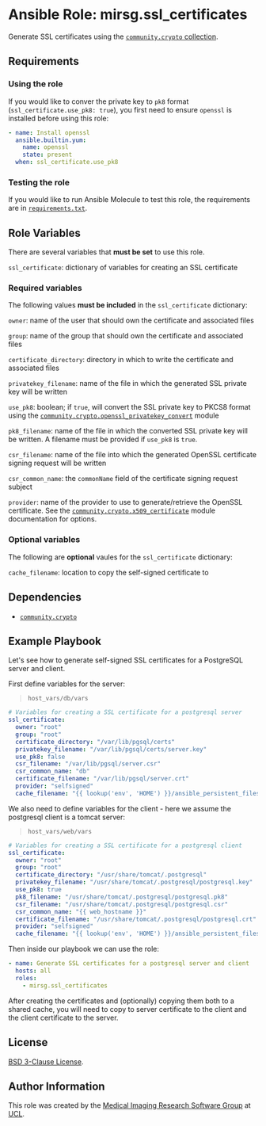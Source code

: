 # Ansible Role: mirsg.ssl_certificates

Generate SSL certificates using the [`community.crypto` collection](https://docs.ansible.com/ansible/latest/collections/community/crypto/index.html).

## Requirements

### Using the role

If you would like to conver the private key to `pk8` format (`ssl_certificate.use_pk8: true`), you first need to ensure `openssl` is installed before using this role:

```yaml
- name: Install openssl
  ansible.builtin.yum:
    name: openssl
    state: present
  when: ssl_certificate.use_pk8
```

### Testing the role

If you would like to run Ansible Molecule to test this role, the requirements are in [`requirements.txt`](https://github.com/UCL-MIRSG/ansible-role-ssl-certificates/blob/main/requirements.txt).

## Role Variables

There are several variables that **must be set** to use this role.

`ssl_certificate`: dictionary of variables for creating an SSL certificate

### Required variables

The following values **must be included** in the `ssl_certificate` dictionary:

`owner`: name of the user that should own the certificate and associated files

`group`: name of the group that should own the certificate and associated files

`certificate_directory`: directory in which to write the certificate and associated files

`privatekey_filename`: name of the file in which the generated SSL private key will be written

`use_pk8`: boolean; if `true`, will convert the SSL private key to PKCS8 format using the [`community.crypto.openssl_privatekey_convert`](https://docs.ansible.com/ansible/devel/collections/community/crypto/openssl_privatekey_convert_module.html) module

`pk8_filename`: name of the file in which the converted SSL private key will be written. A filename must be provided if `use_pk8` is `true`.

`csr_filename`: name of the file into which the generated OpenSSL certificate signing request will be written

`csr_common_name`: the `commonName` field of the certificate signing request subject

`provider`: name of the provider to use to generate/retrieve the OpenSSL certificate. See the [`community.crypto.x509_certificate`](https://docs.ansible.com/ansible/latest/collections/community/crypto/x509_certificate_module.html#parameter-provider) module documentation for options.

### Optional variables

The following are **optional** vaules for the `ssl_certificate` dictionary:

`cache_filename`: location to copy the self-signed certificate to

## Dependencies

- [`community.crypto`](https://docs.ansible.com/ansible/latest/collections/community/crypto/index.html)

## Example Playbook

Let's see how to generate self-signed SSL certificates for a PostgreSQL server and client.

First define variables for the server:

> `host_vars/db/vars`

```yaml
# Variables for creating a SSL certificate for a postgresql server
ssl_certificate:
  owner: "root"
  group: "root"
  certificate_directory: "/var/lib/pgsql/certs"
  privatekey_filename: "/var/lib/pgsql/certs/server.key"
  use_pk8: false
  csr_filename: "/var/lib/pgsql/server.csr"
  csr_common_name: "db"
  certificate_filename: "/var/lib/pgsql/server.crt"
  provider: "selfsigned"
  cache_filename: "{{ lookup('env', 'HOME') }}/ansible_persistent_files/pg_certificates/db.postgresql_server.crt"
```

We also need to define variables for the client - here we assume the postgresql client is a tomcat server:

> `host_vars/web/vars`

```yaml
# Variables for creating a SSL certificate for a postgresql client
ssl_certificate:
  owner: "root"
  group: "root"
  certificate_directory: "/usr/share/tomcat/.postgresql"
  privatekey_filename: "/usr/share/tomcat/.postgresql/postgresql.key"
  use_pk8: true
  pk8_filename: "/usr/share/tomcat/.postgresql/postgresql.pk8"
  csr_filename: "/usr/share/tomcat/.postgresql/postgresql.csr"
  csr_common_name: "{{ web_hostname }}"
  certificate_filename: "/usr/share/tomcat/.postgresql/postgresql.crt"
  provider: "selfsigned"
  cache_filename: "{{ lookup('env', 'HOME') }}/ansible_persistent_files/pg_certificates/db.postgresql_client.crt"
```

Then inside our playbook we can use the role:

```yaml
- name: Generate SSL certificates for a postgresql server and client
  hosts: all
  roles:
    - mirsg.ssl_certificates
```

After creating the certificates and (optionally) copying them both to a shared cache, you will need to copy to server certificate to the client and the client certificate to the server.

## License

[BSD 3-Clause License](https://github.com/UCL-MIRSG/ansible-role-ssl-certificates/blob/main/LICENSE).

## Author Information

This role was created by the [Medical Imaging Research Software Group](https://www.ucl.ac.uk/advanced-research-computing/expertise/research-software-development/medical-imaging-research-software-group) at [UCL](https://www.ucl.ac.uk/).
